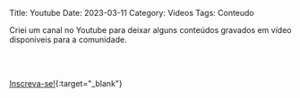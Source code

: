 Title: Youtube
Date: 2023-03-11
Category: Videos
Tags: Conteudo

Criei um canal no Youtube para deixar alguns conteúdos gravados em vídeo disponiveis para a comunidade.

<br><br>

[Inscreva-se!](www.youtube.com/@bug_elseif){:target="_blank"}